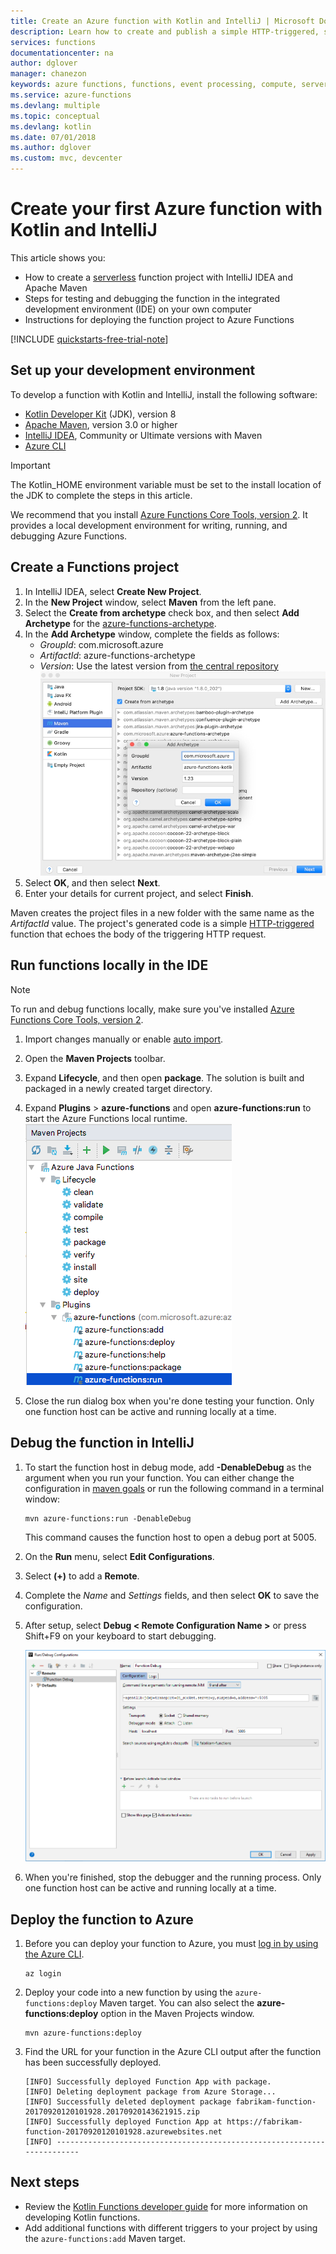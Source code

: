 ```yaml
---
title: Create an Azure function with Kotlin and IntelliJ | Microsoft Docs
description: Learn how to create and publish a simple HTTP-triggered, serverless app on Azure with Kotlin and IntelliJ.
services: functions
documentationcenter: na
author: dglover
manager: chanezon
keywords: azure functions, functions, event processing, compute, serverless architecture, kotlin
ms.service: azure-functions
ms.devlang: multiple
ms.topic: conceptual
ms.devlang: kotlin
ms.date: 07/01/2018
ms.author: dglover
ms.custom: mvc, devcenter
---
```


# Create your first Azure function with Kotlin and IntelliJ

This article shows you:
- How to create a [serverless](https://azure.microsoft.com/overview/serverless-computing/) function project with IntelliJ IDEA and Apache Maven
- Steps for testing and debugging the function in the integrated development environment (IDE) on your own computer
- Instructions for deploying the function project to Azure Functions

<!-- TODO ![Access a Hello World function from the command line with cURL](media/functions-create-Kotlin-maven/hello-azure.png) -->

[!INCLUDE [quickstarts-free-trial-note](../../includes/quickstarts-free-trial-note.md)]

## Set up your development environment

To develop a function with Kotlin and IntelliJ, install the following software:

- [Kotlin Developer Kit](https://www.azul.com/downloads/zulu/) (JDK), version 8
- [Apache Maven](https://maven.apache.org), version 3.0 or higher
- [IntelliJ IDEA](https://www.jetbrains.com/idea/download), Community or Ultimate versions with Maven
- [Azure CLI](https://docs.microsoft.com/cli/azure)

> [!IMPORTANT]
> The Kotlin_HOME environment variable must be set to the install location of the JDK to complete the steps in this article.

 We recommend that you install [Azure Functions Core Tools, version 2](functions-run-local.md#v2). It provides a local development environment for writing, running, and debugging Azure Functions.

## Create a Functions project

1. In IntelliJ IDEA, select **Create New Project**.  
1. In the **New Project** window, select **Maven** from the left pane.
1. Select the **Create from archetype** check box, and then select **Add Archetype** for the [azure-functions-archetype](https://mvnrepository.com/artifact/com.microsoft.azure/azure-functions-archetype).
1. In the **Add Archetype** window, complete the fields as follows:
    - _GroupId_: com.microsoft.azure
    - _ArtifactId_: azure-functions-archetype
    - _Version_: Use the latest version from [the central repository](https://mvnrepository.com/artifact/com.microsoft.azure/azure-functions-kotlin-archetype)
    ![Create a Maven project from archetype in IntelliJ IDEA](media/functions-create-first-Kotlin-intellij/functions-create-intellij.png)  
1. Select **OK**, and then select **Next**.
1. Enter your details for current project, and select **Finish**.

Maven creates the project files in a new folder with the same name as the _ArtifactId_ value. The project's generated code is a simple [HTTP-triggered](/azure/azure-functions/functions-bindings-http-webhook) function that echoes the body of the triggering HTTP request.

## Run functions locally in the IDE

> [!NOTE]
> To run and debug functions locally, make sure you've installed [Azure Functions Core Tools, version 2](functions-run-local.md#v2).

1. Import changes manually or enable [auto import](https://www.jetbrains.com/help/idea/creating-and-optimizing-imports.html).
1. Open the **Maven Projects** toolbar.
1. Expand **Lifecycle**, and then open **package**. The solution is built and packaged in a newly created target directory.
1. Expand **Plugins** > **azure-functions** and open **azure-functions:run** to start the Azure Functions local runtime.  
  ![Maven toolbar for Azure Functions](media/functions-create-first-Kotlin-intellij/functions-intellij-Kotlin-maven-toolbar.png)  

1. Close the run dialog box when you're done testing your function. Only one function host can be active and running locally at a time.

## Debug the function in IntelliJ

1. To start the function host in debug mode, add **-DenableDebug** as the argument when you run your function. You can either change the configuration in [maven goals](https://www.jetbrains.com/help/idea/maven-support.html#run_goal) or run the following command in a terminal window:  

   ```
   mvn azure-functions:run -DenableDebug
   ```

   This command causes the function host to open a debug port at 5005.

1. On the **Run** menu, select **Edit Configurations**.
1. Select **(+)** to add a **Remote**.
1. Complete the _Name_ and _Settings_ fields, and then select **OK** to save the configuration.
1. After setup, select **Debug < Remote Configuration Name >** or press Shift+F9 on your keyboard to start debugging.

   ![Debug functions in IntelliJ](media/functions-create-first-Kotlin-intellij/debug-configuration-intellij.PNG)

1. When you're finished, stop the debugger and the running process. Only one function host can be active and running locally at a time.

## Deploy the function to Azure

1. Before you can deploy your function to Azure, you must [log in by using the Azure CLI](/cli/azure/authenticate-azure-cli?view=azure-cli-latest).

   ``` azurecli
   az login
   ```

1. Deploy your code into a new function by using the `azure-functions:deploy` Maven target. You can also select the **azure-functions:deploy** option in the Maven Projects window.

   ```
   mvn azure-functions:deploy
   ```

1. Find the URL for your function in the Azure CLI output after  the function has been successfully deployed.

   ``` output
   [INFO] Successfully deployed Function App with package.
   [INFO] Deleting deployment package from Azure Storage...
   [INFO] Successfully deleted deployment package fabrikam-function-20170920120101928.20170920143621915.zip
   [INFO] Successfully deployed Function App at https://fabrikam-function-20170920120101928.azurewebsites.net
   [INFO] ------------------------------------------------------------------------
   ```

## Next steps

- Review the  [Kotlin Functions developer guide](functions-reference-Kotlin.md) for more information on developing Kotlin functions.
- Add additional functions with different triggers to your project by using the `azure-functions:add` Maven target.
